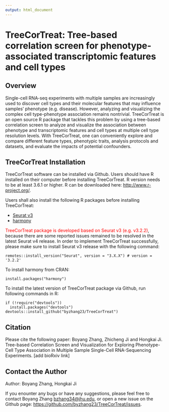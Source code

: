```yaml
---
output: html_document
---
```


TreeCorTreat: Tree-based correlation screen for phenotype-associated transcriptomic features and cell types
====

## Overview
Single-cell RNA-seq experiments with multiple samples are increasingly used to discover cell types and their molecular features that may influence samples’ phenotype (e.g. disease). However, analyzing and visualizing the complex cell type-phenotype association remains nontrivial. TreeCorTreat is an open source R package that tackles this problem by using a tree-based correlation screen to analyze and visualize the association between phenotype and transcriptomic features and cell types at multiple cell type resolution levels. With TreeCorTreat, one can conveniently explore and compare different feature types, phenotypic traits, analysis protocols and datasets, and evaluate the impacts of potential confounders. 

## TreeCorTreat Installation

TreeCorTreat software can be installed via Github. Users should have R installed on their computer before installing TreeCorTreat. R version needs to be at least 3.6.1 or higher. R can be downloaded here: http://www.r-project.org/.

Users shall also install the following R packages before installing TreeCorTreat:

* [Seurat v3](https://satijalab.org/seurat/index.html)
* [harmony](https://github.com/immunogenomics/harmony)


<span style="color:red;">TreeCorTreat package is developed based on Seurat v3 (e.g. v3.2.2)</span>, because there are some reported issues remained to be resolved in the latest Seurat v4 release. In order to implement TreeCorTreat successfully, please make sure to install Seurat v3 release with the following command:

```{r}
remotes::install_version("Seurat", version = "3.X.X") # version = '3.2.2'
```

To install harmony from CRAN:
```{r}
install.packages("harmony")
```

To install the latest version of TreeCorTreat package via Github, run following commands in R:
```{r}
if (!require("devtools"))
  install.packages("devtools")
devtools::install_github("byzhang23/TreeCorTreat")
```

## Citation
Please cite the following paper:
Boyang Zhang, Zhicheng Ji and Hongkai Ji. Tree-based Correlation Screen and Visualization for Exploring Phenotype-Cell Type Association in Multiple Sample Single-Cell RNA-Sequencing Experiments. [add bioRxiv link]

## Contact the Author
Author: Boyang Zhang, Hongkai Ji

If you enounter any bugs or have any suggestions, please feel free to contact Boyang Zhang bzhang34@jhu.edu, or open a new issue on the Github page: https://github.com/byzhang23/TreeCorTreat/issues.
